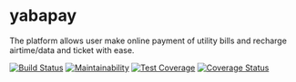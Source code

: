 # yabapay
The platform allows user make online payment of utility bills and recharge airtime/data and ticket with ease.

[![Build Status](https://travis-ci.com/dinorhythms/yabapay.svg?token=FqpbnvMpwdHDorGzHypm&branch=develop)](https://travis-ci.com/dinorhythms/yabapay)
[![Maintainability](https://api.codeclimate.com/v1/badges/b57ba9d53e342fb25701/maintainability)](https://codeclimate.com/github/dinorhythms/yabapay/maintainability)
[![Test Coverage](https://api.codeclimate.com/v1/badges/b57ba9d53e342fb25701/test_coverage)](https://codeclimate.com/github/dinorhythms/yabapay/test_coverage)
[![Coverage Status](https://coveralls.io/repos/github/dinorhythms/yabapay/badge.svg?branch=develop)](https://coveralls.io/github/dinorhythms/yabapay?branch=develop)

